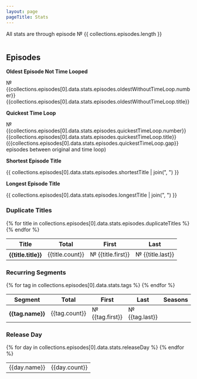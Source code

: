 ```yaml
---
layout: page
pageTitle: Stats
---
```

All stats are through episode № {{ collections.episodes.length }}

<div class="columns">
<div class="column is-two-thirds">

## Episodes

<!-- Longest 

Shortest

Average Length -->

<div class="standalone-stat">
<b>Oldest Episode Not Time Looped</b>

№ {{collections.episodes[0].data.stats.episodes.oldestWithoutTimeLoop.number}} {{collections.episodes[0].data.stats.episodes.oldestWithoutTimeLoop.title}}
</div>

<div class="standalone-stat">
<b>Quickest Time Loop</b>

№ {{collections.episodes[0].data.stats.episodes.quickestTimeLoop.number}} {{collections.episodes[0].data.stats.episodes.quickestTimeLoop.title}} ({{collections.episodes[0].data.stats.episodes.quickestTimeLoop.gap}} episodes between original and time loop)
</div>

<div class="standalone-stat">
<b>Shortest Episode Title</b>

{{ collections.episodes[0].data.stats.episodes.shortestTitle | join(", ") }}
</div>

<div class="standalone-stat">
<b>Longest Episode Title</b>

{{ collections.episodes[0].data.stats.episodes.longestTitle | join(", ") }}
</div>



### Duplicate Titles
<table class="table is-striped">
    <thead>
        <tr>
            <th>Title</th>
            <th>Total</th>
            <th>First</th>
            <th>Last</th>
        </tr>
    </thead>
    <tbody>
    {% for title in collections.episodes[0].data.stats.episodes.duplicateTitles %}    
<tr>
    <th>{{title.title}}</th>
    <td>{{title.count}}</td>
    <td>№ {{title.first}}</td>
    <td>№ {{title.last}}</td>
</tr>
    {% endfor %}
</tbody>
</table>



### Recurring Segments
<table class="table is-striped">
    <thead>
        <tr>
            <th>Segment</th>
            <th>Total</th>
            <th>First</th>
            <th>Last</th>
            <th>Seasons</th>
        </tr>
    </thead>
    <tbody>
    {% for tag in collections.episodes[0].data.stats.tags %}    
<tr>
    <th>{{tag.name}}</th>
    <td>{{tag.count}}</td>
    <td>№ {{tag.first}}</td>
    <td>№ {{tag.last}}</td>
    <td>
        <div id="chart-tag-{{tag.name | slug}}" class="sfc-chart"></div>
        <script>
            document.addEventListener('DOMContentLoaded', function () {
                let chartContainer = document.getElementById('chart-tag-{{tag.name | slug}}');
                let options = {
                    chartBarWidth: 16,
                    chartHeight: 60,
                    labelFontSize: 18
                };
                sfcChart.createBarChart(chartContainer, {{tag.seasons}}, options);
            });
        </script>
    </td>
</tr>
    {% endfor %}
</tbody>
</table>



### Release Day
<div class="columns">
<div class="column is-one-third">
<table class="table is-striped">
    <tbody>
        {% for day in collections.episodes[0].data.stats.releaseDay %}
<tr>
    <td>{{day.name}}</td>
    <td class="number-column">{{day.count}}</td>
</tr>
        {% endfor %}
</tbody>
</table>
</div>
</div>

<!-- ### Production by Month -->
<!-- percentage of total minutes by month -->

<!-- ### Released Over Time -->
<!-- minutes release per month from 2011-01 to present -->
</div>
</div>